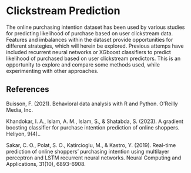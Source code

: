 # Clickstream Prediction
The online purchasing intention dataset has been used by various studies for predicting likelihood of purchase based on user clickstream data. Features and imbalances within the dataset provide opportunities for different strategies, which will herein be explored. Previous attemps have included recurrent neural networks or XGboost classifiers to predict likelihood of purchased based on user clickstream predictors. This is an opportunity to explore and compare some methods used, while experimenting with other approaches. 


## References

Buisson, F. (2021). Behavioral data analysis with R and Python. O'Reilly Media, Inc.

Khandokar, I. A., Islam, A. M., Islam, S., & Shatabda, S. (2023). A gradient boosting classifier for purchase intention prediction of online shoppers. Heliyon, 9(4)..

Sakar, C. O., Polat, S. O., Katircioglu, M., & Kastro, Y. (2019). Real-time prediction of online shoppers’ purchasing intention using multilayer perceptron and LSTM recurrent neural networks. Neural Computing and Applications, 31(10), 6893-6908.

